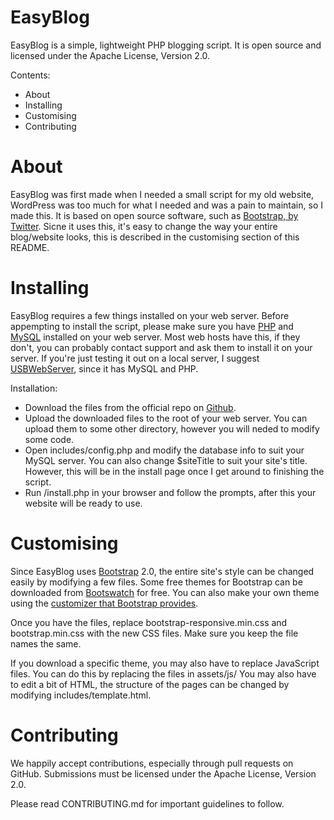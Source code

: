 EasyBlog
========

EasyBlog is a simple, lightweight PHP blogging script.
It is open source and licensed under the Apache License, Version 2.0.

Contents:
* About
* Installing 
* Customising
* Contributing


About
========
EasyBlog was first made when I needed a small script for my old website, WordPress was too much for what I needed and was a pain to maintain, so I made this.
It is based on open source software, such as [Bootstrap, by Twitter](http://getbootstrap.com/2.3.2). Sicne it uses this, it's easy to change the way your entire blog/website looks, this is described in the customising section of this README.

Installing
==========
EasyBlog requires a few things installed on your web server. Before appempting to install the script, please make sure you have  [PHP](http://php.net/) and [MySQL](http://www.mysql.com/) installed on your web server.
Most web hosts have this, if they don't, you can probably contact support and ask them to install it on your server. If you're just testing it out on a local server, I suggest [USBWebServer](http://www.usbwebserver.net/), since it has MySQL and PHP.

Installation:
* Download the files from the official repo on [Github](https://github.com/oxafemble/easyblog).
* Upload the downloaded files to the root of your web server. You can upload them to some other directory, however you will neded to modify some code.
* Open includes/config.php and modify the database info to suit your MySQL server. You can also change $siteTitle to suit your site's title. However, this will be in the install page once I get around to finishing the script.
* Run /install.php in your browser and follow the prompts, after this your website will be ready to use.

Customising
===========

Since EasyBlog uses [Bootstrap](http://getbootstrap.com/2.3.2) 2.0, the entire site's style can be changed easily by modifying a few files.
Some free themes for Bootstrap can be downloaded from [Bootswatch](http://bootswatch.com/2/) for free. You can also make your own theme using the [customizer that Bootstrap provides](http://getbootstrap.com/2.3.2/customize.html).

Once you have the files, replace bootstrap-responsive.min.css and bootstrap.min.css with the new CSS files. Make sure you keep the file names the same.

If you download a specific theme, you may also have to replace JavaScript files. You can do this by replacing the files in assets/js/
You may also have to edit a bit of HTML, the structure of the pages can be changed by modifying includes/template.html. 

Contributing
============
We happily accept contributions, especially through pull requests on GitHub. Submissions 
must be licensed under the Apache License, Version 2.0.

Please read CONTRIBUTING.md for important guidelines to follow.